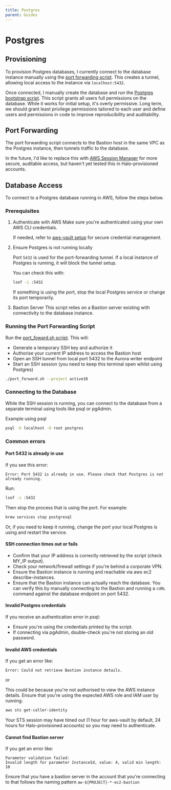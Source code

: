 ```yaml
---
title: Postgres
parent: Guides
---
```


# Postgres

## Provisioning

To provision Postgres databases, I currently connect to the database instance manually using the [port forwarding script](../../scripts/port_forward.sh). This creates a tunnel, allowing local access to the instance via `localhost:5432`.

Once connected, I manually create the database and run the [Postgres bootstrap script](../../scripts/postgres_bootstrap.py). This script grants all users full permissions on the database. While it works for initial setup, it's overly permissive. Long term, we should grant least privilege permissions tailored to each user and define users and permissions in code to improve reproducibility and auditability.

## Port Forwarding

The port forwarding script connects to the Bastion host in the same VPC as the Postgres instance, then tunnels traffic to the database.

In the future, I'd like to replace this with [AWS Session Manager](https://aws.amazon.com/blogs/database/securely-connect-to-amazon-rds-for-postgresql-with-aws-session-manager-and-iam-authentication/) for more secure, auditable access, but haven't yet tested this in Halo-provisioned accounts.

## Database Access

To connect to a Postgres database running in AWS, follow the steps below.

### Prerequisites

1. Authenticate with AWS
   Make sure you're authenticated using your own AWS CLI credentials.

   If needed, refer to [aws-vault setup](./aws-vault.md) for secure credential management.

2. Ensure Postgres is not running locally

   Port `5432` is used for the port-forwarding tunnel. If a local instance of Postgres is running, it will block the tunnel setup.

   You can check this with:

   ```bash
   lsof -i :5432
   ```

   If something is using the port, stop the local Postgres service or change its port temporarily.

3. Bastion Server
   This script relies on a Bastion server existing with connectivity to the database instance.


### Running the Port Forwarding Script

Run the [port_foward.sh script](../../scripts/port_forward.sh). This will:

- Generate a temporary SSH key and authorize it
- Authorise your current IP address to access the Bastion host
- Open an SSH tunnel from local port 5432 to the Aurora writer endpoint
- Start an SSH session (you need to keep this terminal open whilst using Postgres)

```bash
./port_forward.sh --project active10
```

### Connecting to the Database
While the SSH session is running, you can connect to the database from a separate terminal using tools like psql or pgAdmin.

Example using psql
```bash
psql -h localhost -U root postgres
```

### Common errors

#### Port 5432 is already in use
If you see this error:

```Error: Port 5432 is already in use. Please check that Postgres is not already running.```

Run:
```bash
lsof -i :5432
```

Then stop the process that is using the port. For example:
```bash
brew services stop postgresql
```

Or, if you need to keep it running, change the port your local Postgres is using and restart the service.

#### SSH connection times out or fails

- Confirm that your IP address is correctly retrieved by the script (check MY_IP output).
- Check your network/firewall settings if you're behind a corporate VPN.
- Ensure the Bastion instance is running and reachable via aws ec2 describe-instances.
- Ensure that the Bastion instance can actually reach the database. You can verify this by manually connecting to the Bastion and running a `cURL` command against the database endpoint on port 5432.

#### Invalid Postgres credentials
If you receive an authentication error in psql:

- Ensure you're using the credentials printed by the script.
- If connecting via pgAdmin, double-check you're not storing an old password.

#### Invalid AWS credentials
If you get an error like:

```
Error: Could not retrieve Bastion instance details.
```

or

This could be because you're not authorised to view the AWS instance details. Ensure that you're using the expected AWS role and IAM user by running:

```bash
aws sts get-caller-identity
```

Your STS session may have timed out (1 hour for aws-vault by default, 24 hours for Halo-provisioned accounts) so you may need to authenticate.

#### Cannot find Bastion server
If you get an error like:

```
Parameter validation failed:
Invalid length for parameter InstanceId, value: 4, valid min length: 10
```

Ensure that you have a bastion server in the account that you're connecting to that follows the naming pattern `aw-${PROJECT}-*-ec2-bastion`